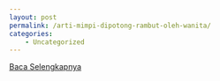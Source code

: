 ```yaml
---
layout: post
permalink: /arti-mimpi-dipotong-rambut-oleh-wanita/
categories:
    - Uncategorized
---
```


[Baca Selengkapnya](/03)